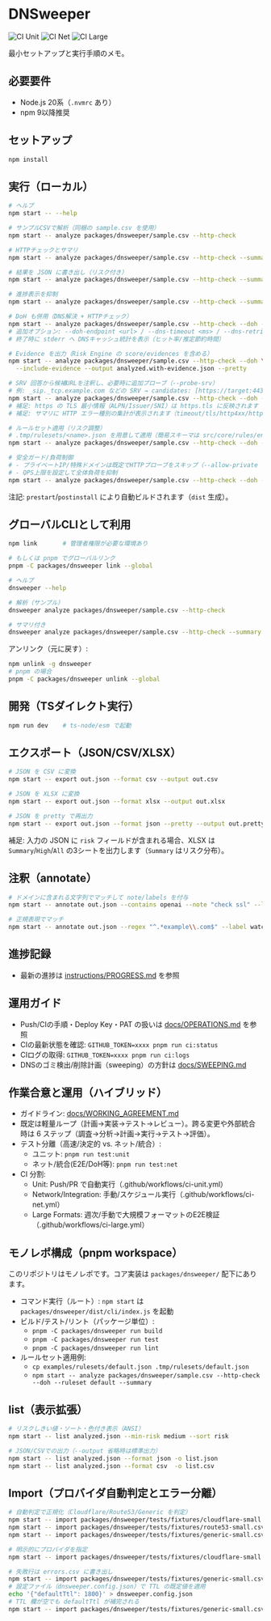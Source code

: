 # DNSweeper

![CI Unit](https://github.com/Kazu-dnssweeper/dnsweeper.ver2/actions/workflows/ci-unit.yml/badge.svg)
![CI Net](https://github.com/Kazu-dnssweeper/dnsweeper.ver2/actions/workflows/ci-net.yml/badge.svg)
![CI Large](https://github.com/Kazu-dnssweeper/dnsweeper.ver2/actions/workflows/ci-large.yml/badge.svg)

最小セットアップと実行手順のメモ。

## 必要要件
- Node.js 20系（`.nvmrc` あり）
- npm 9以降推奨

## セットアップ
```sh
npm install
```

## 実行（ローカル）
```sh
# ヘルプ
npm start -- --help

# サンプルCSVで解析（同梱の sample.csv を使用）
npm start -- analyze packages/dnsweeper/sample.csv --http-check

# HTTPチェックとサマリ
npm start -- analyze packages/dnsweeper/sample.csv --http-check --summary

# 結果を JSON に書き出し（リスク付き）
npm start -- analyze packages/dnsweeper/sample.csv --http-check --summary --output analyzed.json --pretty

# 進捗表示を抑制
npm start -- analyze packages/dnsweeper/sample.csv --http-check --summary --quiet

# DoH も併用（DNS解決 + HTTPチェック）
npm start -- analyze packages/dnsweeper/sample.csv --http-check --doh --dns-type A --summary
# 追加オプション: --doh-endpoint <url> / --dns-timeout <ms> / --dns-retries <n>
# 終了時に stderr へ DNSキャッシュ統計を表示（ヒット率/推定節約時間）

# Evidence を出力（Risk Engine の score/evidences を含める）
npm start -- analyze packages/dnsweeper/sample.csv --http-check --doh \
  --include-evidence --output analyzed.with-evidence.json --pretty

# SRV 回答から候補URLを注釈し、必要時に追加プローブ（--probe-srv）
# 例: _sip._tcp.example.com などの SRV → candidates: [https://target:443/, http://target:5060/]
npm start -- analyze packages/dnsweeper/sample.csv --http-check --doh --probe-srv --output out.json --pretty
# 補足: https の TLS 最小情報（ALPN/Issuer/SNI）は https.tls に反映されます
# 補足: サマリに HTTP エラー種別の集計が表示されます（timeout/tls/http4xx/http5xx 等）

# ルールセット適用（リスク調整）
# .tmp/rulesets/<name>.json を用意して適用（簡易スキーマは src/core/rules/engine.ts を参照）
npm start -- analyze packages/dnsweeper/sample.csv --http-check --doh --ruleset default --ruleset-dir .tmp/rulesets --summary

# 安全ガード/負荷制御
# - プライベートIP/特殊ドメインは既定でHTTPプローブをスキップ（--allow-private で解除）
# - QPS上限を設定して全体負荷を抑制
npm start -- analyze packages/dnsweeper/sample.csv --http-check --doh --qps 5 --allow-private
```

注記: `prestart`/`postinstall` により自動ビルドされます（`dist` 生成）。

## グローバルCLIとして利用
```sh
npm link       # 管理者権限が必要な環境あり

# もしくは pnpm でグローバルリンク
pnpm -C packages/dnsweeper link --global

# ヘルプ
dnsweeper --help

# 解析（サンプル）
dnsweeper analyze packages/dnsweeper/sample.csv --http-check

# サマリ付き
dnsweeper analyze packages/dnsweeper/sample.csv --http-check --summary
```

アンリンク（元に戻す）:
```sh
npm unlink -g dnsweeper
# pnpm の場合
pnpm -C packages/dnsweeper unlink --global
```

## 開発（TSダイレクト実行）
```sh
npm run dev    # ts-node/esm で起動
```

## エクスポート（JSON/CSV/XLSX）
```sh
# JSON を CSV に変換
npm start -- export out.json --format csv --output out.csv

# JSON を XLSX に変換
npm start -- export out.json --format xlsx --output out.xlsx

# JSON を pretty で再出力
npm start -- export out.json --format json --pretty --output out.pretty.json
```

補足: 入力の JSON に `risk` フィールドが含まれる場合、XLSX は `Summary`/`High`/`All` の3シートを出力します（`Summary` はリスク分布）。

## 注釈（annotate）
```sh
# ドメインに含まれる文字列でマッチして note/labels を付与
npm start -- annotate out.json --contains openai --note "check ssl" --label important urgent --pretty --output out.annotated.json

# 正規表現でマッチ
npm start -- annotate out.json --regex "^.*example\\.com$" --label watch --output out.annot2.json
```

## 進捗記録
- 最新の進捗は [instructions/PROGRESS.md](instructions/PROGRESS.md) を参照

## 運用ガイド
- Push/CIの手順・Deploy Key・PAT の扱いは [docs/OPERATIONS.md](docs/OPERATIONS.md) を参照
- CIの最新状態を確認: `GITHUB_TOKEN=xxxx pnpm run ci:status`
- CIログの取得: `GITHUB_TOKEN=xxxx pnpm run ci:logs`
 - DNSのゴミ検出/削除計画（sweeping）の方針は [docs/SWEEPING.md](docs/SWEEPING.md)

## 作業合意と運用（ハイブリッド）
- ガイドライン: [docs/WORKING_AGREEMENT.md](docs/WORKING_AGREEMENT.md)
- 既定は軽量ループ（計画→実装→テスト→レビュー）。跨る変更や外部統合時は 6 ステップ（調査→分析→計画→実行→テスト→評価）。
- テスト分離（高速/決定的 vs. ネット/統合）:
  - ユニット: `pnpm run test:unit`
  - ネット/統合(E2E/DoH等): `pnpm run test:net`
- CI 分割:
  - Unit: Push/PR で自動実行（.github/workflows/ci-unit.yml）
  - Network/Integration: 手動/スケジュール実行（.github/workflows/ci-net.yml）
  - Large Formats: 週次/手動で大規模フォーマットのE2E検証（.github/workflows/ci-large.yml）

## モノレポ構成（pnpm workspace）
このリポジトリはモノレポです。コア実装は `packages/dnsweeper/` 配下にあります。

- コマンド実行（ルート）: `npm start` は `packages/dnsweeper/dist/cli/index.js` を起動
- ビルド/テスト/リント（パッケージ単位）:
  - `pnpm -C packages/dnsweeper run build`
  - `pnpm -C packages/dnsweeper run test`
  - `pnpm -C packages/dnsweeper run lint`
- ルールセット適用例:
  - `cp examples/rulesets/default.json .tmp/rulesets/default.json`
  - `npm start -- analyze packages/dnsweeper/sample.csv --http-check --doh --ruleset default --summary`

## list（表示拡張）
```sh
# リスクしきい値・ソート・色付き表示（ANSI）
npm start -- list analyzed.json --min-risk medium --sort risk

# JSON/CSVでの出力（--output 省略時は標準出力）
npm start -- list analyzed.json --format json -o list.json
npm start -- list analyzed.json --format csv  -o list.csv
```

## Import（プロバイダ自動判定とエラー分離）

```sh
# 自動判定で正規化（Cloudflare/Route53/Generic を判定）
npm start -- import packages/dnsweeper/tests/fixtures/cloudflare-small.csv --pretty --output cf.json
npm start -- import packages/dnsweeper/tests/fixtures/route53-small.csv --pretty --output r53.json
npm start -- import packages/dnsweeper/tests/fixtures/generic-small.csv --pretty --output gen.json

# 明示的にプロバイダを指定
npm start -- import packages/dnsweeper/tests/fixtures/cloudflare-small.csv --provider cloudflare --output out.json

# 失敗行は errors.csv に書き出し
npm start -- import packages/dnsweeper/tests/fixtures/generic-small.csv --provider cloudflare --errors errors.csv --output out.json
# 設定ファイル（dnsweeper.config.json）で TTL の既定値を適用
echo '{"defaultTtl": 1800}' > dnsweeper.config.json
# TTL 欄が空でも defaultTtl が補完される
npm start -- import packages/dnsweeper/tests/fixtures/generic-small.csv --pretty
```
